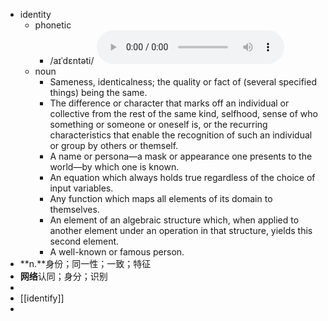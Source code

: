 - identity
	- phonetic
		- /aɪˈdɛntəti/
		  <audio controls><source src="https://api.dictionaryapi.dev/media/pronunciations/en/identity-au.mp3"></audio>
	- noun
		- Sameness, identicalness; the quality or fact of (several specified things) being the same.
		- The difference or character that marks off an individual or collective from the rest of the same kind, selfhood, sense of who something or someone or oneself is, or the recurring characteristics that enable the recognition of such an individual or group by others or themself.
		- A name or persona—a mask or appearance one presents to the world—by which one is known.
		- An equation which always holds true regardless of the choice of input variables.
		- Any function which maps all elements of its domain to themselves.
		- An element of an algebraic structure which, when applied to another element under an operation in that structure, yields this second element.
		- A well-known or famous person.
- **n.**身份；同一性；一致；特征
- **网络**认同；身分；识别
-
- [[identify]]
-